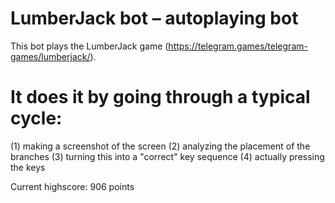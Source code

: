 # LumberJack bot – autoplaying bot

This bot plays the LumberJack game (https://telegram.games/telegram-games/lumberjack/).

# It does it by going through a typical cycle:
(1) making a screenshot of the screen
(2) analyzing the placement of the branches
(3) turning this into a "correct" key sequence
(4) actually pressing the keys

Current highscore: 906 points
